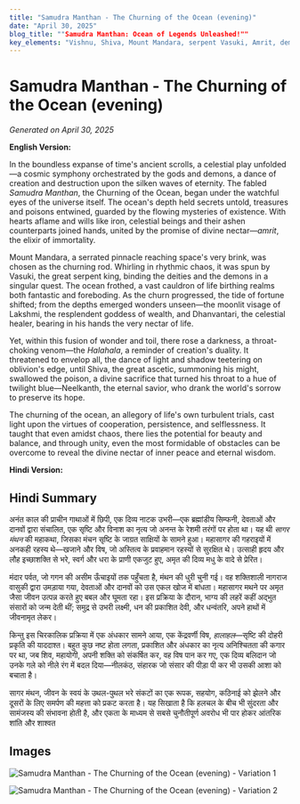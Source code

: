 ```yaml
---
title: "Samudra Manthan - The Churning of the Ocean (evening)"
date: "April 30, 2025"
blog_title: ""Samudra Manthan: Ocean of Legends Unleashed!""
key_elements: "Vishnu, Shiva, Mount Mandara, serpent Vasuki, Amrit, demons and gods in cosmic churning"
---
```


# Samudra Manthan - The Churning of the Ocean (evening)

*Generated on April 30, 2025*

**English Version:**

In the boundless expanse of time's ancient scrolls, a celestial play unfolded—a cosmic symphony orchestrated by the gods and demons, a dance of creation and destruction upon the silken waves of eternity. The fabled *Samudra Manthan*, the Churning of the Ocean, began under the watchful eyes of the universe itself. The ocean's depth held secrets untold, treasures and poisons entwined, guarded by the flowing mysteries of existence. With hearts aflame and wills like iron, celestial beings and their ashen counterparts joined hands, united by the promise of divine nectar—*amrit*, the elixir of immortality.

Mount Mandara, a serrated pinnacle reaching space's very brink, was chosen as the churning rod. Whirling in rhythmic chaos, it was spun by Vasuki, the great serpent king, binding the deities and the demons in a singular quest. The ocean frothed, a vast cauldron of life birthing realms both fantastic and foreboding. As the churn progressed, the tide of fortune shifted; from the depths emerged wonders unseen—the moonlit visage of Lakshmi, the resplendent goddess of wealth, and Dhanvantari, the celestial healer, bearing in his hands the very nectar of life.

Yet, within this fusion of wonder and toil, there rose a darkness, a throat-choking venom—the *Halahala*, a reminder of creation's duality. It threatened to envelop all, the dance of light and shadow teetering on oblivion's edge, until Shiva, the great ascetic, summoning his might, swallowed the poison, a divine sacrifice that turned his throat to a hue of twilight blue—Neelkanth, the eternal savior, who drank the world's sorrow to preserve its hope.

The churning of the ocean, an allegory of life's own turbulent trials, cast light upon the virtues of cooperation, persistence, and selflessness. It taught that even amidst chaos, there lies the potential for beauty and balance, and through unity, even the most formidable of obstacles can be overcome to reveal the divine nectar of inner peace and eternal wisdom.

**Hindi Version:**

## Hindi Summary

अनंत काल की प्राचीन गाथाओं में छिपी, एक दिव्य नाटक उभरी—एक ब्रह्मांडीय सिम्फनी, देवताओं और दानवों द्वारा संचालित, एक सृष्टि और विनाश का नृत्य जो अनन्त के रेशमी तरंगों पर होता था। यह थी *सागर मंथन* की महाकथा, जिसका मंचन सृष्टि के जाग्रत साक्षियों के सामने हुआ। महासागर की गहराइयों में अनकही रहस्य थे—खजाने और विष, जो अस्तित्व के प्रवाहमान रहस्यों से सुरक्षित थे। उत्साही हृदय और लौह इच्छाशक्ति से भरे, स्वर्ग और धरा के प्राणी एकजुट हुए, अमृत की दिव्य मधु के वादे से प्रेरित।

मंदार पर्वत, जो गगन की असीम ऊँचाइयों तक पहुँचता है, मंथन की धुरी चुनी गई। वह शक्तिशाली नागराज वासुकी द्वारा उमड़ाया गया, देवताओं और दानवों को उस एकल खोज में बांधता। महासागर मथने पर अमृत जैसा जीवन उत्पन्न करते हुए बबल और घूमता रहा। इस प्रक्रिया के दौरान, भाग्य की लहरें कहीं अद्भुत संसारों को जन्म देती थीं; समुद्र से उभरी लक्ष्मी, धन की प्रकाशित देवी, और धन्वंतरि, अपने हाथों में जीवनामृत लेकर।

किन्तु इस चिरकालिक प्रक्रिया में एक अंधकार सामने आया, एक केंद्रवर्णी विष, *हालाहल*—सृष्टि की दोहरी प्रकृति की याददाश्त। बहुत कुछ नष्ट होता लगता, प्रकाशित और अंधकार का नृत्य अनिश्चितता की कगार पर था, जब शिव, महायोगी, अपनी शक्ति को संकर्षित कर, वह विष पान कर गए, एक दिव्य बलिदान जो उनके गले को नीले रंग में बदल दिया—नीलकंठ, संहारक जो संसार की पीड़ा पी कर भी उसकी आशा को बचाता है।

सागर मंथन, जीवन के स्वयं के उथल-पुथल भरे संकटों का एक रूपक, सहयोग, कठिनाई को झेलने और दूसरों के लिए समर्पण की महत्ता को प्रकट करता है। यह सिखाता है कि हलचल के बीच भी सुंदरता और सामंजस्य की संभावना होती है, और एकता के माध्यम से सबसे चुनौतीपूर्ण अवरोध भी पार होकर आंतरिक शांति और शाश्वत

## Images

![Samudra Manthan - The Churning of the Ocean (evening) - Variation 1](https://oaidalleapiprodscus.blob.core.windows.net/private/org-J70Xqapa45MPR5XAo7pBs9K6/user-t32ELGEj2UVajMpjeMSrxF1Z/img-2DOqR3zQ3E533IzheLQBAoa4.png?st=2025-04-30T11%3A16%3A15Z&se=2025-04-30T13%3A16%3A15Z&sp=r&sv=2024-08-04&sr=b&rscd=inline&rsct=image/png&skoid=cc612491-d948-4d2e-9821-2683df3719f5&sktid=a48cca56-e6da-484e-a814-9c849652bcb3&skt=2025-04-29T23%3A20%3A11Z&ske=2025-04-30T23%3A20%3A11Z&sks=b&skv=2024-08-04&sig=E8IkglunHVuh8O%2BkDrApGpoi70IFe7jkENEqeLYJIak%3D)

![Samudra Manthan - The Churning of the Ocean (evening) - Variation 2](https://oaidalleapiprodscus.blob.core.windows.net/private/org-J70Xqapa45MPR5XAo7pBs9K6/user-t32ELGEj2UVajMpjeMSrxF1Z/img-iyCYB6QQClxL5ck7AWddzix2.png?st=2025-04-30T11%3A16%3A35Z&se=2025-04-30T13%3A16%3A35Z&sp=r&sv=2024-08-04&sr=b&rscd=inline&rsct=image/png&skoid=cc612491-d948-4d2e-9821-2683df3719f5&sktid=a48cca56-e6da-484e-a814-9c849652bcb3&skt=2025-04-30T00%3A46%3A53Z&ske=2025-05-01T00%3A46%3A53Z&sks=b&skv=2024-08-04&sig=Nbwni9pbVdtXv4B2yS/2PvfToWAElr0fCBuCP76BCkg%3D)
